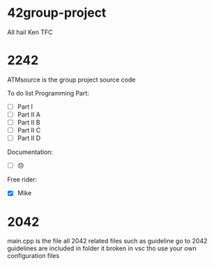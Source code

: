 # 42group-project
All hail Ken TFC

# 2242 
ATMsource is the group project source code

To do list
Programming Part:
- [ ] Part I
- [ ] Part II A
- [ ] Part II B
- [ ] Part II C
- [ ] Part II D

Documentation: 
- [ ] :disappointed:

Free rider:
- [x] Mike

# 2042 
main.cpp is the file
all 2042 related files such as guideline go to 2042
guidelines are included in folder
it broken in vsc tho
use your own configuration files 

